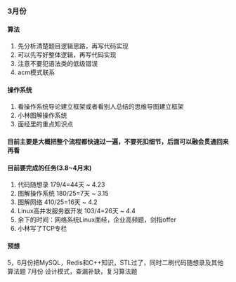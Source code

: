 ### 3月份

#### 算法
1. 先分析清楚题目逻辑思路，再写代码实现
2. 可以先写好整体逻辑，再写代码实现
3. 注意不要犯语法类的低级错误
4. acm模式联系

#### 操作系统
1. 看操作系统导论建立框架或者看别人总结的思维导图建立框架
2. 小林图解操作系统
3. 面经里的重点知识点

#### 目前主要是大概把整个流程都快速过一遍，不要死扣细节，后面可以融会贯通回来再看

#### 目前要完成的任务(3.8~4月末)
1. 代码随想录 179/4=44天 ~ 4.23
2. 图解操作系统 180/25=7天 ~ 3.15
3. 图解网络 410/25=16天 ~ 4.2
4. Linux高并发服务器开发 103/4=26天 ~ 4.4
5. 余下的时间：网络系统Linux面经，企业高频题，剑指offer
6. 小林写了TCP专栏
#### 预想
5，6月份把MySQL，Redis和C++知识，STL过了，同时二刷代码随想录及其他算法题
7月份 设计模式，查漏补缺，复习算法题